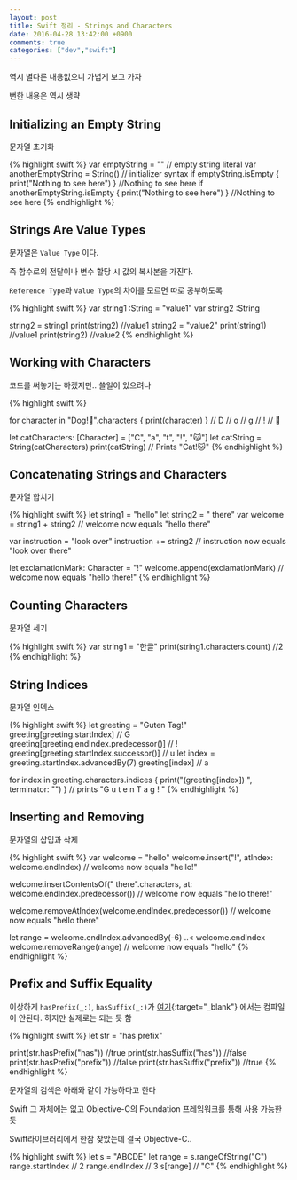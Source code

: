 ```yaml
---
layout: post
title: Swift 정리 - Strings and Characters
date: 2016-04-28 13:42:00 +0900
comments: true
categories: ["dev","swift"]
---
```


역시 별다른 내용없으니 가볍게 보고 가자

뻔한 내용은 역시 생략

## Initializing an Empty String

문자열 초기화

{% highlight swift %}
var emptyString = ""               // empty string literal
var anotherEmptyString = String()  // initializer syntax
if emptyString.isEmpty {
    print("Nothing to see here")
}
//Nothing to see here
if anotherEmptyString.isEmpty {
    print("Nothing to see here")
}
//Nothing to see here
{% endhighlight %}

## Strings Are Value Types

문자열은 `Value Type` 이다.

즉 함수로의 전달이나 변수 할당 시 값의 복사본을 가진다.

`Reference Type`과 `Value Type`의 차이를 모르면 따로 공부하도록

{% highlight swift %}
var string1 :String = "value1"
var string2 :String

string2 = string1
print(string2)	//value1
string2 = "value2"
print(string1)	//value1
print(string2)	//value2
{% endhighlight %}

## Working with Characters

코드를 써놓기는 하겠지만.. 쓸일이 있으려나

{% highlight swift %}

for character in "Dog!🐶".characters {
    print(character)
}
// D
// o
// g
// !
// 🐶

let catCharacters: [Character] = ["C", "a", "t", "!", "🐱"]
let catString = String(catCharacters)
print(catString)
// Prints "Cat!🐱"
{% endhighlight %}

## Concatenating Strings and Characters

문자열 합치기

{% highlight swift %}
let string1 = "hello"
let string2 = " there"
var welcome = string1 + string2
// welcome now equals "hello there"

var instruction = "look over"
instruction += string2
// instruction now equals "look over there"

let exclamationMark: Character = "!"
welcome.append(exclamationMark)
// welcome now equals "hello there!"
{% endhighlight %}

## Counting Characters

문자열 세기

{% highlight swift %}
var string1 = "한글"
print(string1.characters.count) //2
{% endhighlight %}

## String Indices

문자열 인덱스

{% highlight swift %}
let greeting = "Guten Tag!"
greeting[greeting.startIndex]
// G
greeting[greeting.endIndex.predecessor()]
// !
greeting[greeting.startIndex.successor()]
// u
let index = greeting.startIndex.advancedBy(7)
greeting[index]
// a

for index in greeting.characters.indices {
    print("\(greeting[index]) ", terminator: "")
}
// prints "G u t e n   T a g ! "
{% endhighlight %}

## Inserting and Removing

문자열의 삽입과 삭제

{% highlight swift %}
var welcome = "hello"
welcome.insert("!", atIndex: welcome.endIndex)
// welcome now equals "hello!"

welcome.insertContentsOf(" there".characters, at: welcome.endIndex.predecessor())
// welcome now equals "hello there!"

welcome.removeAtIndex(welcome.endIndex.predecessor())
// welcome now equals "hello there"

let range = welcome.endIndex.advancedBy(-6) ..< welcome.endIndex
welcome.removeRange(range)
// welcome now equals "hello"
{% endhighlight %}

## Prefix and Suffix Equality

이상하게 `hasPrefix(_:)`, `hasSuffix(_:)`가 [여기](https://swiftlang.ng.bluemix.net){:target="_blank"} 에서는 컴파일이 안된다. 하지만 실제로는 되는 듯 함

{% highlight swift %}
let str = "has prefix"

print(str.hasPrefix("has"))	//true
print(str.hasSuffix("has"))	//false
print(str.hasPrefix("prefix")) //false
print(str.hasSuffix("prefix")) //true
{% endhighlight %}

문자열의 검색은 아래와 같이 가능하다고 한다

Swift 그 자체에는 없고 Objective-C의 Foundation 프레임워크를 통해 사용 가능한듯

Swift라이브러리에서 한참 찾았는데 결국 Objective-C..

{% highlight swift %}
let s = "ABCDE"
let range = s.rangeOfString("C")
range.startIndex                   // 2
range.endIndex                     // 3
s[range]                           // "C"
{% endhighlight %}

